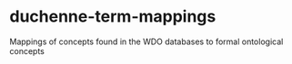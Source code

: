 # duchenne-term-mappings
Mappings of concepts found in the WDO databases to formal ontological concepts
